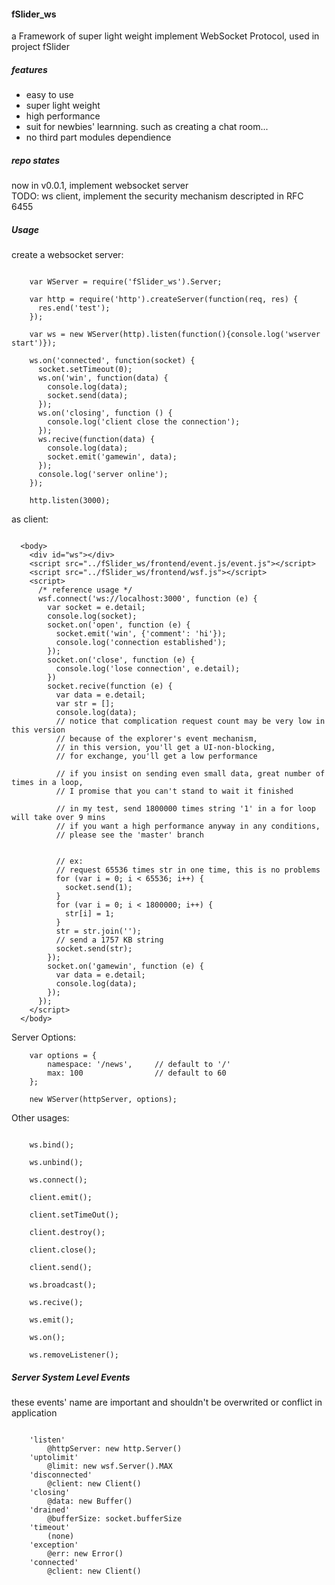 #### fSlider_ws
a Framework of super light weight implement WebSocket Protocol, used in project fSlider

##### features

+ easy to use
+ super light weight
+ high performance
+ suit for newbies' learnning. such as creating a chat room...
+ no third part modules dependience

##### repo states

now in v0.0.1, implement websocket server  
TODO: ws client, implement the security mechanism descripted in RFC 6455

##### Usage

create a websocket server:
```

    var WServer = require('fSlider_ws').Server;

    var http = require('http').createServer(function(req, res) {
      res.end('test');
    });

    var ws = new WServer(http).listen(function(){console.log('wserver start')});

    ws.on('connected', function(socket) { 
      socket.setTimeout(0);
      ws.on('win', function(data) { 
        console.log(data);
        socket.send(data);
      });
      ws.on('closing', function () {
        console.log('client close the connection');
      });
      ws.recive(function(data) {
        console.log(data);
        socket.emit('gamewin', data);
      });
      console.log('server online'); 
    });

    http.listen(3000);
```

as client:
```

  <body>
    <div id="ws"></div>
    <script src="../fSlider_ws/frontend/event.js/event.js"></script>
    <script src="../fSlider_ws/frontend/wsf.js"></script>
    <script>
      /* reference usage */
      wsf.connect('ws://localhost:3000', function (e) {
        var socket = e.detail;
        console.log(socket);
        socket.on('open', function (e) {
          socket.emit('win', {'comment': 'hi'});
          console.log('connection established');
        });
        socket.on('close', function (e) {
          console.log('lose connection', e.detail);
        })
        socket.recive(function (e) {
          var data = e.detail;
          var str = [];
          console.log(data);
          // notice that complication request count may be very low in this version
          // because of the explorer's event mechanism,
          // in this version, you'll get a UI-non-blocking, 
          // for exchange, you'll get a low performance

          // if you insist on sending even small data, great number of times in a loop, 
          // I promise that you can't stand to wait it finished

          // in my test, send 1800000 times string '1' in a for loop will take over 9 mins
          // if you want a high performance anyway in any conditions, 
          // please see the 'master' branch


          // ex:
          // request 65536 times str in one time, this is no problems
          for (var i = 0; i < 65536; i++) {
            socket.send(1);
          }
          for (var i = 0; i < 1800000; i++) {
            str[i] = 1;
          }
          str = str.join('');
          // send a 1757 KB string
          socket.send(str);
        });
        socket.on('gamewin', function (e) {
          var data = e.detail;
          console.log(data);
        }); 
      });
    </script>
  </body>

```

Server Options:

```
    var options = {
        namespace: '/news',     // default to '/'
        max: 100                // default to 60
    };

    new WServer(httpServer, options);
```

Other usages:

```

    ws.bind();

    ws.unbind();

    ws.connect();

    client.emit();

    client.setTimeOut();

    client.destroy();

    client.close();

    client.send();

    ws.broadcast();

    ws.recive();

    ws.emit();

    ws.on();

    ws.removeListener();
```

##### Server System Level Events
these events' name are important and shouldn't be overwrited or conflict in application
```
    
    'listen' 
        @httpServer: new http.Server()
    'uptolimit' 
        @limit: new wsf.Server().MAX
    'disconnected' 
        @client: new Client()
    'closing' 
        @data: new Buffer()
    'drained' 
        @bufferSize: socket.bufferSize
    'timeout'
        (none)
    'exception' 
        @err: new Error()
    'connected' 
        @client: new Client()
```